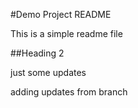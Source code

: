 #Demo Project README

This is a simple readme file

##Heading 2

just some updates

adding updates from branch